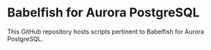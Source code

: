 # Babelfish for Aurora PostgreSQL

This GitHub repository hosts scripts pertinent to Babelfish for Aurora PostgreSQL.

